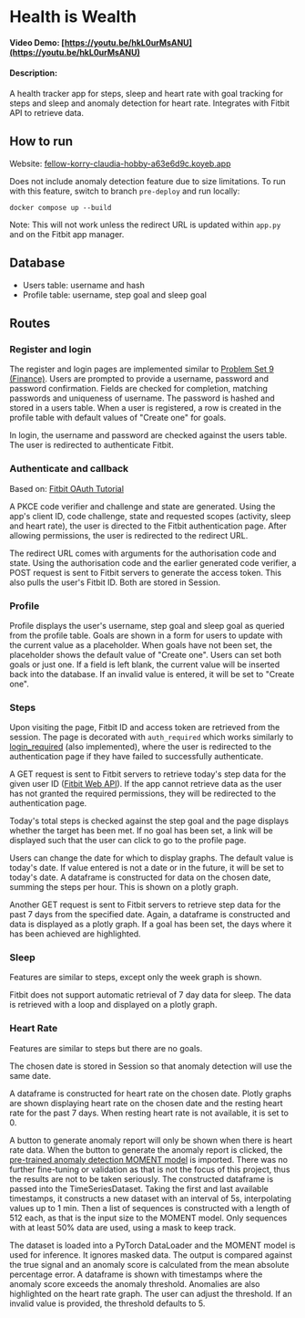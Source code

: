 # Health is Wealth
#### Video Demo:  [https://youtu.be/hkL0urMsANU](https://youtu.be/hkL0urMsANU)
#### Description:
A health tracker app for steps, sleep and heart rate with goal tracking for steps and sleep and anomaly detection for heart rate. Integrates with Fitbit API to retrieve data.

## How to run
Website: [fellow-korry-claudia-hobby-a63e6d9c.koyeb.app](https://fellow-korry-claudia-hobby-a63e6d9c.koyeb.app/)

Does not include anomaly detection feature due to size limitations. To run with this feature, switch to branch `pre-deploy` and run locally:
```
docker compose up --build
```
Note: This will not work unless the redirect URL is updated within `app.py` and on the Fitbit app manager.

## Database
* Users table: username and hash
* Profile table: username, step goal and sleep goal

## Routes
### Register and login
The register and login pages are implemented similar to [Problem Set 9 (Finance)](https://cs50.harvard.edu/x/2024/psets/9/finance/). Users are prompted to provide a username, password and password confirmation. Fields are checked for completion, matching passwords and uniqueness of username. The password is hashed and stored in a users table. When a user is registered, a row is created in the profile table with default values of "Create one" for goals.

In login, the username and password are checked against the users table. The user is redirected to authenticate Fitbit.

### Authenticate and callback
Based on: [Fitbit OAuth Tutorial](https://dev.fitbit.com/build/reference/web-api/troubleshooting-guide/oauth2-tutorial/)

A PKCE code verifier and challenge and state are generated. Using the app's client ID, code challenge, state and requested scopes (activity, sleep and heart rate), the user is directed to the Fitbit authentication page. After allowing permissions, the user is redirected to the redirect URL.

The redirect URL comes with arguments for the authorisation code and state. Using the authorisation code and the earlier generated code verifier, a POST request is sent to Fitbit servers to generate the access token. This also pulls the user's Fitbit ID. Both are stored in Session.

### Profile
Profile displays the user's username, step goal and sleep goal as queried from the profile table. Goals are shown in a form for users to update with the current value as a placeholder. When goals have not been set, the placeholder shows the default value of "Create one". Users can set both goals or just one. If a field is left blank, the current value will be inserted back into the database. If an invalid value is entered, it will be set to "Create one".

### Steps
Upon visiting the page, Fitbit ID and access token are retrieved from the session. The page is decorated with `auth_required` which works similarly to [login_required](https://flask.palletsprojects.com/en/latest/patterns/viewdecorators/) (also implemented), where the user is redirected to the authentication page if they have failed to successfully authenticate.

A GET request is sent to Fitbit servers to retrieve today's step data for the given user ID ([Fitbit Web API](https://dev.fitbit.com/build/reference/web-api/)). If the app cannot retrieve data as the user has not granted the required permissions, they will be redirected to the authentication page.

Today's total steps is checked against the step goal and the page displays whether the target has been met. If no goal has been set, a link will be displayed such that the user can click to go to the profile page.

Users can change the date for which to display graphs. The default value is today's date. If value entered is not a date or in the future, it will be set to today's date. A dataframe is constructed for data on the chosen date, summing the steps per hour. This is shown on a plotly graph.

Another GET request is sent to Fitbit servers to retrieve step data for the past 7 days from the specified date. Again, a dataframe is constructed and data is displayed as a plotly graph. If a goal has been set, the days where it has been achieved are highlighted.

### Sleep
Features are similar to steps, except only the week graph is shown.

Fitbit does not support automatic retrieval of 7 day data for sleep. The data is retrieved with a loop and displayed on a plotly graph. 

### Heart Rate
Features are similar to steps but there are no goals.

The chosen date is stored in Session so that anomaly detection will use the same date.

A dataframe is constructed for heart rate on the chosen date. Plotly graphs are shown displaying heart rate on the chosen date and the resting heart rate for the past 7 days. When resting heart rate is not available, it is set to 0.

A button to generate anomaly report will only be shown when there is heart rate data. When the button to generate the anomaly report is clicked, the [pre-trained anomaly detection MOMENT model](https://huggingface.co/AutonLab/MOMENT-1-large) is imported. There was no further fine-tuning or validation as that is not the focus of this project, thus the results are not to be taken seriously. The constructed dataframe is passed into the TimeSeriesDataset. Taking the first and last available timestamps, it constructs a new dataset with an interval of 5s, interpolating values up to 1 min. Then a list of sequences is constructed with a length of 512 each, as that is the input size to the MOMENT model. Only sequences with at least 50% data are used, using a mask to keep track.

The dataset is loaded into a PyTorch DataLoader and the MOMENT model is used for inference. It ignores masked data. The output is compared against the true signal and an anomaly score is calculated from the mean absolute percentage error. A dataframe is shown with timestamps where the anomaly score exceeds the anomaly threshold. Anomalies are also highlighted on the heart rate graph. The user can adjust the threshold. If an invalid value is provided, the threshold defaults to 5.